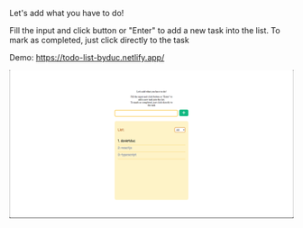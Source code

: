 Let's add what you have to do!

Fill the input and click button or "Enter" to add a new task into the list.
To mark as completed, just click directly to the task

Demo: https://todo-list-byduc.netlify.app/

![Image](./public/Capture.PNG)
